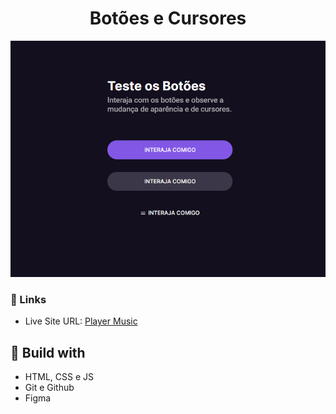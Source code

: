 <h1 align="center"> Botões e Cursores </h1>

![](./screenshot.png)

### 🔗 Links

- Live Site URL: [Player Music](https://lucazcruz.github.io/bora-codar/botoes-e-cursores/)

## 🚀 Build with

- HTML, CSS e JS
- Git e Github
- Figma
